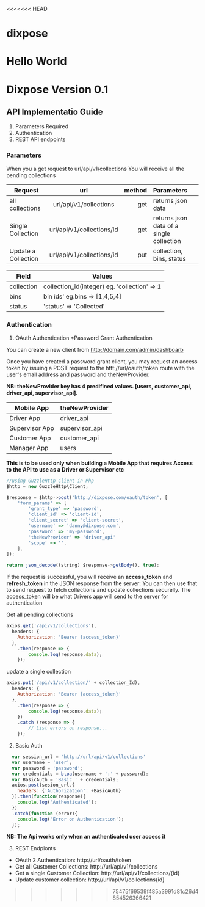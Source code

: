 <<<<<<< HEAD
# dixpose


Hello World
=======
# Dixpose Version 0.1

## API Implementatio Guide
1. Parameters Required
2. Authentication
3. REST API endpoints

### Parameters
When you a get request to url/api/v1/collections
You will receive all the pending collections

| Request            | url                         | method  | Parameters                              |
| ------------------ |:---------------------------:| -------:|:----------------------------------------|
| all collections    | url/api/v1/collections      | get     | returns json data                       |
| Single Collection  | url/api/v1/collections/id   | get     | returns json data of a single collection|
| Update a Collection| url/api/v1/collections/id   | put     | collection, bins, status                |

Field | Values
--------- | ----------
collection | collection_id(integer) eg. 'collection' => 1
bins |  bin ids' eg.bins => [1,4,5,4]
status | 'status' => 'Collected'



### Authentication
1. OAuth Authentication
*Password Grant Authentication

You can create a new client from  http://domain.com/admin/dashboarb

Once you have created a password grant client, you may request an access token by issuing a  POST request to the httt://url/oauth/token route with the user's email address and password and theNewProvider. 

**NB: theNewProvider key has 4 predifined values. [users, customer_api, driver_api, supervisor_api].**


Mobile App | theNewProvider
--------- | ----------
Driver App | driver_api
Supervisor App | supervisor_api
Customer App | customer_api
Manager App | users

**This is to be used only when building a Mobile App that requires Access to the API to use as a Driver or Supervisor etc**

```javascript
//using GuzzleHttp Client in Php
$http = new GuzzleHttp\Client;

$response = $http->post('http://dixpose.com/oauth/token', [
    'form_params' => [
        'grant_type' => 'password',
        'client_id' => 'client-id',
        'client_secret' => 'client-secret',
        'username' => 'danny@dixpose.com',
        'password' => 'my-password',
        'theNewProvider' => 'driver_api'
        'scope' => '',
    ],
]);

return json_decode((string) $response->getBody(), true);
```
If the request is successful, you will receive an **access_token** and  **refresh_token** in the JSON response from the server:
You can then use that to send request to fetch collections and update collections securelly. The access_token will be what Drivers app will
send to the server for authentication



Get all pending collections
```javascript
axios.get('/api/v1/collections'),
  headers: {
    Authorization: 'Bearer {access_token}'
  },
    .then(response => {
        console.log(response.data);
    });
```
update a single collection
```javascript
axios.put('/api/v1/collection/' + collection_Id),
  headers: {
    Authorization: 'Bearer {access_token}'
  },
    .then(response => {
        console.log(response.data);
    })
    .catch (response => {
        // List errors on response...
    });
```

2. Basic Auth
```javascript
  var session_url = 'http://url/api/v1/collections'
  var username = 'user';
  var password = 'password';
  var credentials = btoa(username + ':' + password);
  var BasicAuth = 'Basic ' + credentials;
  axios.post(sesion_url,{
    headers: {'Authorization': +BasicAuth}
  }).then(function(response){
    console.log('Authenticated');
  })
  .catch(function (error){
    console.log('Error on Authentication');
  });
```
**NB: The Api works only when an authenticated user access it**

3. REST Endpionts

* OAuth 2 Authentication: http://url/oauth/token
* Get all Customer Collections: http://url/api/v1/collections
* Get a single Customer Collection: http://url/api/v1/collections/{id}
* Update customer collection: http://url/api/v1/collections{id}


>>>>>>> 75475f69539f485a3991d81c26d4854526366421
